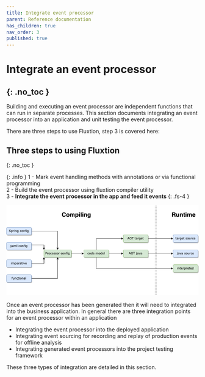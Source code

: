 ```yaml
---
title: Integrate event processor
parent: Reference documentation
has_children: true
nav_order: 3
published: true
---
```


# Integrate an event processor
{: .no_toc }
---

Building and executing an event processor are independent functions that can run in separate processes. This section
documents integrating an event processor into an application and unit testing the event processor.

There are three steps to use Fluxtion, step 3 is covered here:

## Three steps to using Fluxtion
{: .no_toc }

{: .info }
1 - Mark event handling methods with annotations or via functional programming<br>
2 - Build the event processor using fluxtion compiler utility<br>
3 - **Integrate the event processor in the app and feed it events**
{: .fs-4 }

![](../images/integration_overview-running.drawio.png)

Once an event processor has been generated then it will need to integrated into the business application. In general there
are three integration points for an event processor within an application

* Integrating the event processor into the deployed application
* Integrating event sourcing for recording and replay of production events for offline analysis
* Integrating generated event processors into the project testing framework

These three types of integration are detailed in this section.